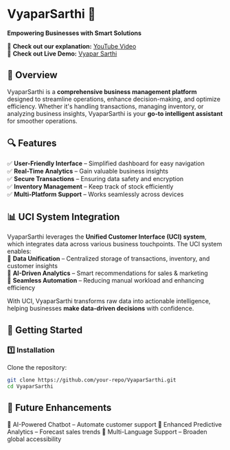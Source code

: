 # VyaparSarthi 🚀  
**Empowering Businesses with Smart Solutions**  

🔗 **Check out our explanation:** [YouTube Video](https://youtu.be/e0VW5B2aLjY?si=pT757qsGRttpH0rJ)  
🔗 **Check out Live Demo:** [Vyapar Sarthi](https://vyapar-sarthi.vercel.app/](https://vyapar-sarthi.vercel.app/))

## 📌 Overview  
VyaparSarthi is a **comprehensive business management platform** designed to streamline operations, enhance decision-making, and optimize efficiency. Whether it's handling transactions, managing inventory, or analyzing business insights, VyaparSarthi is your **go-to intelligent assistant** for smoother operations.  

## 🔍 Features  
✅ **User-Friendly Interface** – Simplified dashboard for easy navigation  
✅ **Real-Time Analytics** – Gain valuable business insights  
✅ **Secure Transactions** – Ensuring data safety and encryption  
✅ **Inventory Management** – Keep track of stock efficiently  
✅ **Multi-Platform Support** – Works seamlessly across devices  

## 📊 UCI System Integration  
VyaparSarthi leverages the **Unified Customer Interface (UCI) system**, which integrates data across various business touchpoints. The UCI system enables:  
🔹 **Data Unification** – Centralized storage of transactions, inventory, and customer insights  
🔹 **AI-Driven Analytics** – Smart recommendations for sales & marketing  
🔹 **Seamless Automation** – Reducing manual workload and enhancing efficiency  

With UCI, VyaparSarthi transforms raw data into actionable intelligence, helping businesses **make data-driven decisions** with confidence.  

## 🚀 Getting Started  
### 1️⃣ Installation  
Clone the repository:  
```bash
git clone https://github.com/your-repo/VyaparSarthi.git
cd VyaparSarthi
```

## 🔮 Future Enhancements
🔹 AI-Powered Chatbot – Automate customer support
🔹 Enhanced Predictive Analytics – Forecast sales trends
🔹 Multi-Language Support – Broaden global accessibility
